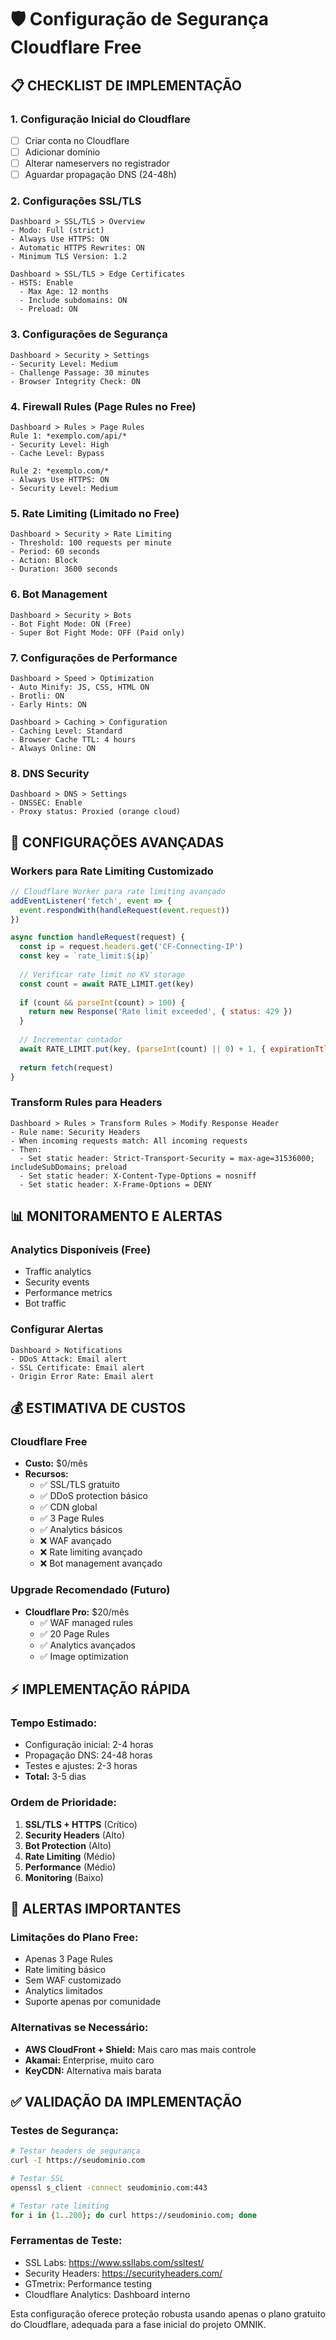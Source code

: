 # 🛡️ Configuração de Segurança Cloudflare Free

## 📋 **CHECKLIST DE IMPLEMENTAÇÃO**

### **1. Configuração Inicial do Cloudflare**
- [ ] Criar conta no Cloudflare
- [ ] Adicionar domínio
- [ ] Alterar nameservers no registrador
- [ ] Aguardar propagação DNS (24-48h)

### **2. Configurações SSL/TLS**
```
Dashboard > SSL/TLS > Overview
- Modo: Full (strict)
- Always Use HTTPS: ON
- Automatic HTTPS Rewrites: ON
- Minimum TLS Version: 1.2
```

```
Dashboard > SSL/TLS > Edge Certificates
- HSTS: Enable
  - Max Age: 12 months
  - Include subdomains: ON
  - Preload: ON
```

### **3. Configurações de Segurança**
```
Dashboard > Security > Settings
- Security Level: Medium
- Challenge Passage: 30 minutes
- Browser Integrity Check: ON
```

### **4. Firewall Rules (Page Rules no Free)**
```
Dashboard > Rules > Page Rules
Rule 1: *exemplo.com/api/*
- Security Level: High
- Cache Level: Bypass

Rule 2: *exemplo.com/*
- Always Use HTTPS: ON
- Security Level: Medium
```

### **5. Rate Limiting (Limitado no Free)**
```
Dashboard > Security > Rate Limiting
- Threshold: 100 requests per minute
- Period: 60 seconds
- Action: Block
- Duration: 3600 seconds
```

### **6. Bot Management**
```
Dashboard > Security > Bots
- Bot Fight Mode: ON (Free)
- Super Bot Fight Mode: OFF (Paid only)
```

### **7. Configurações de Performance**
```
Dashboard > Speed > Optimization
- Auto Minify: JS, CSS, HTML ON
- Brotli: ON
- Early Hints: ON
```

```
Dashboard > Caching > Configuration
- Caching Level: Standard
- Browser Cache TTL: 4 hours
- Always Online: ON
```

### **8. DNS Security**
```
Dashboard > DNS > Settings
- DNSSEC: Enable
- Proxy status: Proxied (orange cloud)
```

## 🔧 **CONFIGURAÇÕES AVANÇADAS**

### **Workers para Rate Limiting Customizado**
```javascript
// Cloudflare Worker para rate limiting avançado
addEventListener('fetch', event => {
  event.respondWith(handleRequest(event.request))
})

async function handleRequest(request) {
  const ip = request.headers.get('CF-Connecting-IP')
  const key = `rate_limit:${ip}`
  
  // Verificar rate limit no KV storage
  const count = await RATE_LIMIT.get(key)
  
  if (count && parseInt(count) > 100) {
    return new Response('Rate limit exceeded', { status: 429 })
  }
  
  // Incrementar contador
  await RATE_LIMIT.put(key, (parseInt(count) || 0) + 1, { expirationTtl: 3600 })
  
  return fetch(request)
}
```

### **Transform Rules para Headers**
```
Dashboard > Rules > Transform Rules > Modify Response Header
- Rule name: Security Headers
- When incoming requests match: All incoming requests
- Then:
  - Set static header: Strict-Transport-Security = max-age=31536000; includeSubDomains; preload
  - Set static header: X-Content-Type-Options = nosniff
  - Set static header: X-Frame-Options = DENY
```

## 📊 **MONITORAMENTO E ALERTAS**

### **Analytics Disponíveis (Free)**
- Traffic analytics
- Security events
- Performance metrics
- Bot traffic

### **Configurar Alertas**
```
Dashboard > Notifications
- DDoS Attack: Email alert
- SSL Certificate: Email alert
- Origin Error Rate: Email alert
```

## 💰 **ESTIMATIVA DE CUSTOS**

### **Cloudflare Free**
- **Custo:** $0/mês
- **Recursos:**
  - ✅ SSL/TLS gratuito
  - ✅ DDoS protection básico
  - ✅ CDN global
  - ✅ 3 Page Rules
  - ✅ Analytics básicos
  - ❌ WAF avançado
  - ❌ Rate limiting avançado
  - ❌ Bot management avançado

### **Upgrade Recomendado (Futuro)**
- **Cloudflare Pro:** $20/mês
  - ✅ WAF managed rules
  - ✅ 20 Page Rules
  - ✅ Analytics avançados
  - ✅ Image optimization

## ⚡ **IMPLEMENTAÇÃO RÁPIDA**

### **Tempo Estimado:**
- Configuração inicial: 2-4 horas
- Propagação DNS: 24-48 horas
- Testes e ajustes: 2-3 horas
- **Total:** 3-5 dias

### **Ordem de Prioridade:**
1. **SSL/TLS + HTTPS** (Crítico)
2. **Security Headers** (Alto)
3. **Bot Protection** (Alto)
4. **Rate Limiting** (Médio)
5. **Performance** (Médio)
6. **Monitoring** (Baixo)

## 🚨 **ALERTAS IMPORTANTES**

### **Limitações do Plano Free:**
- Apenas 3 Page Rules
- Rate limiting básico
- Sem WAF customizado
- Analytics limitados
- Suporte apenas por comunidade

### **Alternativas se Necessário:**
- **AWS CloudFront + Shield:** Mais caro mas mais controle
- **Akamai:** Enterprise, muito caro
- **KeyCDN:** Alternativa mais barata

## ✅ **VALIDAÇÃO DA IMPLEMENTAÇÃO**

### **Testes de Segurança:**
```bash
# Testar headers de segurança
curl -I https://seudominio.com

# Testar SSL
openssl s_client -connect seudominio.com:443

# Testar rate limiting
for i in {1..200}; do curl https://seudominio.com; done
```

### **Ferramentas de Teste:**
- SSL Labs: https://www.ssllabs.com/ssltest/
- Security Headers: https://securityheaders.com/
- GTmetrix: Performance testing
- Cloudflare Analytics: Dashboard interno

Esta configuração oferece proteção robusta usando apenas o plano gratuito do Cloudflare, adequada para a fase inicial do projeto OMNIK.